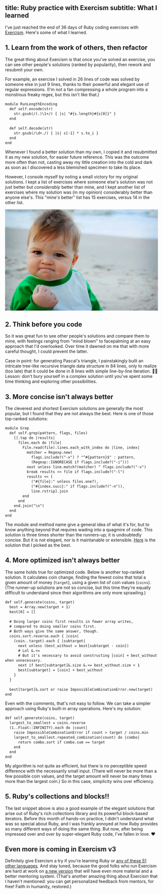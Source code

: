 title: Ruby practice with Exercism
subtitle: What I learned
---

I've just reached the end of 36 days of Ruby coding exercises with [Exercism](https://exercism.io/tracks/ruby). Here's some of what I learned.

## 1. Learn from the work of others, then refactor

The great thing about Exercism is that once you've solved an exercise, you can see other people's solutions (ranked by popularity), then rework and resubmit your own.

For example, an exercise I solved in 26 lines of code was solved by someone else in just 9 lines, thanks to their powerful and elegant use of regular expressions. (I'm not a fan compressing a whole program into a monstrous freaky regex, but this isn't like that.)

    module RunLengthEncoding
      def self.encode(str)
        str.gsub(/(.)\1+/) { |s| "#{s.length}#{s[0]}" }
      end

      def self.decode(str)
        str.gsub(/\d+./) { |s| s[-1] * s.to_i }
      end
    end

Whenever I found a better solution than my own, I copied it and resubmitted it as my new solution, for easier future reference. This was the outcome more often than not, casting away my little creation into the cold and dark as soon as I discovered a less blemished specimen to take its place.

However, I console myself by noting a small victory for my original solutions. I kept a list of exercises where someone else's solution was not just better but *considerably* better than mine, and I kept another list of exercises where my solution was (in my opinion) considerably better than anyone else's. This "mine's better" list has 15 exercises, versus 14 in the other list.

![success kid meme](/assets/success.jpg)

## 2. Think before you code

So it was great fun to see other people's solutions and compare them to mine, with feelings ranging from "mind blown" to facepalming at an easy approach that I'd overlooked. Over time it dawned on me that with more careful thought, I could prevent the latter.

Case in point: for generating Pascal's triangle, I painstakingly built an intricate tree-like recursive triangle data structure in 84 lines, only to realize (too late) that it could be done in 8 lines with simple line-by-line iteration. 🤦‍♂️ Lesson: don't bury yourself in a complex solution until you've spent some time thinking and exploring other possibilities.

## 3. More concise isn't always better

The cleverest and shortest Exercism solutions are generally the most popular, but I found that they are not always the best. Here is one of those top-ranked solutions:

    module Grep
      def self.grep(pattern, flags, files)
        [].tap do |results|
          files.each do |file|
            File.read(file).lines.each_with_index do |line, index|
              matcher = Regexp.new(
                flags.include?("-x") ? "^#{pattern}$" : pattern,
                (Regexp::IGNORECASE if flags.include?("-i")))
              next unless line.match?(matcher) ^ flags.include?("-v")
              break results << file if flags.include?("-l")
              results << [
                ("#{file}:" unless files.one?),
                ("#{index.succ}:" if flags.include?("-n")),
                line.rstrip].join
            end
          end
        end.join("\n")
      end
    end

The module and method name give a general idea of what it's for, but to know anything beyond that requires wading into a quagmire of code. This solution is three times shorter than the runners-up; it is undoubtedly concise. But it is not elegant, nor is it maintanable or extensible. [Here](https://exercism.io/tracks/ruby/exercises/grep/solutions/9a28202cc3414e1faa8a36a6b2f1028e) is the solution that I picked as the best.

## 4. More optimized isn't always better

The same holds true for optimized code. Below is another top-ranked solution. It calculates coin change, finding the fewest coins that total a given amount of money (`target`), using a given list of coin values (`coins`). (The runner-up solutions are not so concise, but this time they're equally difficult to understand since their algorithms are only more sprawling.)

    def self.generate(coins, target)
      best = Array.new(target + 1)
      best[0] = []

      # Doing larger coins first results in fewer array writes,
      # compared to doing smaller coins first.
      # Both ways give the same answer, though.
      coins.sort.reverse.each { |coin|
        (coin..target).each { |subtarget|
          next unless (best_without = best[subtarget - coin])
          # Lol &.<=
          # But it's necessary to avoid constructing [coin] + best_without when unnecessary.
          next if best[subtarget]&.size &.<= best_without.size + 1
          best[subtarget] = [coin] + best_without
        }
      }

      best[target]&.sort or raise ImpossibleCombinationError.new(target)
    end

Even with the comments, that's not easy to follow. We can take a simpler approach using Ruby's built-in array operations. Here's my solution:

    def self.generate(coins, target)
      largest_to_smallest = coins.reverse
      (1..Float::INFINITY).each do |count|
        raise ImpossibleCombinationError if count > target / coins.min
        largest_to_smallest.repeated_combination(count) do |combo|
          return combo.sort if combo.sum == target
        end
      end
    end

My algorithm is not quite as efficient, but there is no perceptible speed difference with the necessarily small input. (There will never be more than a few possible coin values, and the target amount will never be many times more than the largest coin.) So in this case, simplicity wins over efficiency.

## 5. Ruby's collections and blocks!!

The last snippet above is also a good example of the elegant solutions that arise out of Ruby's rich collections library and its powerful block-based iterators. Before this month of hands-on practice, I didn't understand what was so special about Ruby, and I was frankly annoyed at how Ruby provides so many different ways of doing the same thing. But now, after being impressed over and over by super-elegant Ruby code, I've fallen in love. ❤️

## Even more is coming in Exercism v3

Definitely give Exercism a try if you're learning Ruby or [any of these 51 other languages](https://exercism.io/my/tracks). And stay tuned, because the good folks who run Exercism are hard at work on [a new version](https://www.youtube.com/watch?v=XiV_vYn1Ea8) that will have even more material and a better mentoring system. (That's another amazing thing about Exercism that I haven't mentioned: you can get personalized feedback from mentors, for free! Faith in humanity, restored.)

